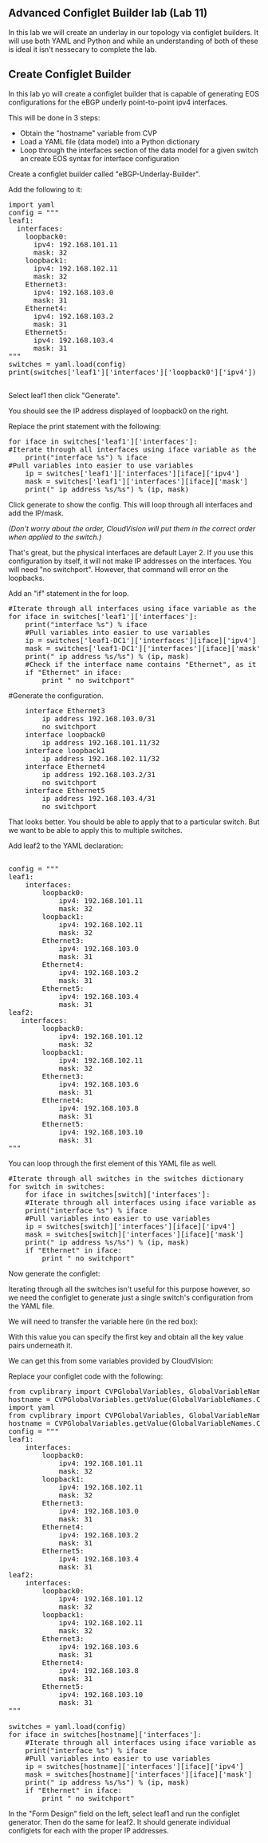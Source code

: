 ## Advanced Configlet Builder lab (Lab 11)


In this lab we will create an underlay in our topology via configlet builders. It will use both YAML and Python and while an understanding of both of these is ideal it isn't nessecary to complete the lab.

## Create Configlet Builder

In this lab yo will create a configlet builder that is capable of generating EOS configurations for the eBGP underly point-to-point ipv4 interfaces. 

This will be done in 3 steps: 

* Obtain the "hostname" variable from CVP
* Load a YAML file (data model) into a Python dictionary
* Loop through the interfaces section of the data model for a given switch an create EOS syntax for interface configuration



Create a configlet builder called "eBGP-Underlay-Builder".

Add the following to it:

<pre>
import yaml
config = """
leaf1:
  interfaces:
    loopback0:
      ipv4: 192.168.101.11
      mask: 32
    loopback1:
      ipv4: 192.168.102.11
      mask: 32
    Ethernet3:
      ipv4: 192.168.103.0
      mask: 31
    Ethernet4:
      ipv4: 192.168.103.2
      mask: 31
    Ethernet5:
      ipv4: 192.168.103.4
      mask: 31
"""
switches = yaml.load(config)
print(switches['leaf1']['interfaces']['loopback0']['ipv4'])

</pre>

Select leaf1 then click "Generate".

You should see the IP address displayed of loopback0 on the right.

Replace the print statement with the following:

<pre>
for iface in switches['leaf1']['interfaces']:
#Iterate through all interfaces using iface variable as the incrementing index
    print("interface %s") % iface
#Pull variables into easier to use variables
    ip = switches['leaf1']['interfaces'][iface]['ipv4']
    mask = switches['leaf1']['interfaces'][iface]['mask']
    print(" ip address %s/%s") % (ip, mask)
</pre>


Click generate to show the config. This will loop through all interfaces and add the IP/mask.

*(Don't worry about the order, CloudVision will put them in the correct order when applied to the switch.)*

That's great, but the physical interfaces are default Layer 2. If you use this configuration by itself, it will not make IP addresses on the interfaces. You will need "no switchport". However, that command will error on the loopbacks.

Add an "if" statement in the for loop.

<pre>
#Iterate through all interfaces using iface variable as the incrementing index
for iface in switches['leaf1']['interfaces']:
    print("interface %s") % iface
    #Pull variables into easier to use variables
    ip = switches['leaf1-DC1']['interfaces'][iface]['ipv4']
    mask = switches['leaf1-DC1']['interfaces'][iface]['mask']
    print(" ip address %s/%s") % (ip, mask)
    #Check if the interface name contains "Ethernet", as it will need "no switchport"
    if "Ethernet" in iface:
        print " no switchport"
</pre>

#Generate the configuration.

<pre>
    interface Ethernet3
        ip address 192.168.103.0/31
        no switchport
    interface loopback0
        ip address 192.168.101.11/32
    interface loopback1
        ip address 192.168.102.11/32
    interface Ethernet4
        ip address 192.168.103.2/31
        no switchport
    interface Ethernet5
        ip address 192.168.103.4/31
        no switchport
</pre>

That looks better. You should be able to apply that to a particular switch. But we want to be able to apply this to multiple switches.

Add leaf2 to the YAML declaration:

<pre>

config = """
leaf1:
    interfaces:
        loopback0:
            ipv4: 192.168.101.11
            mask: 32
        loopback1:
            ipv4: 192.168.102.11
            mask: 32
        Ethernet3:
            ipv4: 192.168.103.0
            mask: 31
        Ethernet4:
            ipv4: 192.168.103.2
            mask: 31
        Ethernet5:
            ipv4: 192.168.103.4
            mask: 31
leaf2:
   interfaces:
        loopback0:
            ipv4: 192.168.101.12
            mask: 32
        loopback1:
            ipv4: 192.168.102.11
            mask: 32
        Ethernet3:
            ipv4: 192.168.103.6
            mask: 31
        Ethernet4:
            ipv4: 192.168.103.8
            mask: 31
        Ethernet5:
            ipv4: 192.168.103.10
            mask: 31
"""
</pre>

You can loop through the first element of this YAML file as well.

<pre>
#Iterate through all switches in the switches dictionary
for switch in switches:
    for iface in switches[switch]['interfaces']:
    #Iterate through all interfaces using iface variable as the incrementing index
    print("interface %s") % iface
    #Pull variables into easier to use variables
    ip = switches[switch]['interfaces'][iface]['ipv4']
    mask = switches[switch]['interfaces'][iface]['mask']
    print(" ip address %s/%s") % (ip, mask)
    if "Ethernet" in iface:
        print " no switchport"
</pre>

Now generate the configlet:

Iterating through all the switches isn't useful for this purpose however, so we need the configlet to generate just a single switch's configuration from the YAML file.

We will need to transfer the variable here (in the red box):

With this value you can specify the first key and obtain all the key value pairs underneath it.

We can get this from some variables provided by CloudVision:

Replace your configlet code with the following:
<pre>
from cvplibrary import CVPGlobalVariables, GlobalVariableNames
hostname = CVPGlobalVariables.getValue(GlobalVariableNames.CVP_SERIAL)
import yaml
from cvplibrary import CVPGlobalVariables, GlobalVariableNames
hostname = CVPGlobalVariables.getValue(GlobalVariableNames.CVP_SERIAL)
config = """
leaf1:
    interfaces:
        loopback0:
            ipv4: 192.168.101.11
            mask: 32
        loopback1:
            ipv4: 192.168.102.11
            mask: 32
        Ethernet3:
            ipv4: 192.168.103.0
            mask: 31
        Ethernet4:
            ipv4: 192.168.103.2
            mask: 31
        Ethernet5:
            ipv4: 192.168.103.4
            mask: 31
leaf2:
    interfaces:
        loopback0:
            ipv4: 192.168.101.12
            mask: 32
        loopback1:
            ipv4: 192.168.102.11
            mask: 32
        Ethernet3:
            ipv4: 192.168.103.6
            mask: 31
        Ethernet4:
            ipv4: 192.168.103.8
            mask: 31
        Ethernet5:
            ipv4: 192.168.103.10
            mask: 31
"""

switches = yaml.load(config)
for iface in switches[hostname]['interfaces']:
    #Iterate through all interfaces using iface variable as the incrementing index
    print("interface %s") % iface
    #Pull variables into easier to use variables
    ip = switches[hostname]['interfaces'][iface]['ipv4']
    mask = switches[hostname]['interfaces'][iface]['mask']
    print(" ip address %s/%s") % (ip, mask)
    if "Ethernet" in iface:
        print " no switchport"
</pre>

In the "Form Design" field on the left, select leaf1 and run the configlet generator. Then do the same for leaf2. It should generate individual configlets for each with the proper IP addresses.
